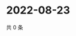 # 2022-08-23

共 0 条

<!-- BEGIN WEIBO -->
<!-- 最后更新时间 Tue Aug 23 2022 04:02:28 GMT+0800 (China Standard Time) -->

<!-- END WEIBO -->
